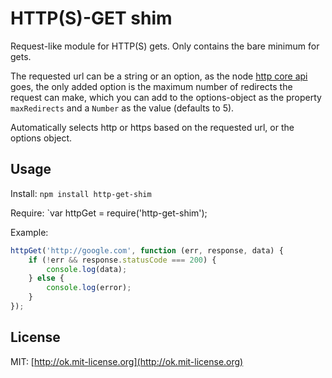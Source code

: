 HTTP(S)-GET shim
================

Request-like module for HTTP(S) gets. Only contains the bare minimum for gets.

The requested url can be a string or an option, as the node [http core api]() goes, the only added option is the maximum number of redirects the request can make, which you can add to the options-object as the property `maxRedirects` and a `Number` as the value (defaults to 5).

Automatically selects http or https based on the requested url, or the options object.

Usage
-----
Install: `npm install http-get-shim`

Require: `var httpGet = require('http-get-shim');

Example:

```js
httpGet('http://google.com', function (err, response, data) {
    if (!err && response.statusCode === 200) {
        console.log(data);
    } else {
        console.log(error);
    }
});
```

License
-------
MIT: [http://ok.mit-license.org](http://ok.mit-license.org)
